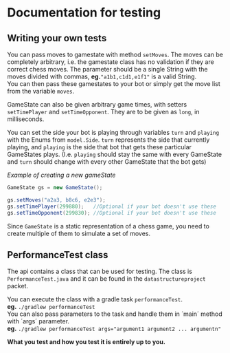 # Documentation for testing

## Writing your own tests

You can pass moves to gamestate with method `setMoves`. The moves can be completely arbitrary, i.e. the gamestate class has no validation if they are correct chess moves.
The parameter should be a single String with the moves divided with commas, **eg.**`"a1b1,c1d1,e1f1"` is a valid String.  
You can then pass these gamestates to your bot or simply get the move list from the variable `moves`.  

GameState can also be given arbitrary game times, with setters `setTimePlayer` and `setTimeOpponent`. They are to be given as `long`, in milliseconds.  

You can set the side your bot is playing through variables `turn` and `playing` with the Enums from `model.Side`.
`turn` represents the side that currently playing, and `playing` is the side that bot that gets these particular GameStates plays.
(I.e. `playing` should stay the same with every GameState and `turn` should change with every other GameState that the bot gets)



*Example of creating a new gameState*
```java
GameState gs = new GameState();

gs.setMoves("a2a3, b8c6, e2e3");
gs.setTimePlayer(299880);   //Optional if your bot doesn't use these
gs.setTimeOpponent(299830); //Optional if your bot doesn't use these
```

Since `GameState` is a static representation of a chess game, you need to create multiple of them to simulate a set of moves.  

## PerformanceTest class
The api contains a class that can be used for testing.
The class is `PerformanceTest.java` and it can be found in the `datastructureproject` packet.  

You can execute the class with a gradle task `performanceTest`.  
**eg.** `./gradlew performanceTest`  
You can also pass parameters to the task and handle them in ´main´ method with ´args´ parameter.    
**eg.** `./gradlew performanceTest args="argument1 argument2 ... argumentn"`  

**What you test and how you test it is entirely up to you.**
